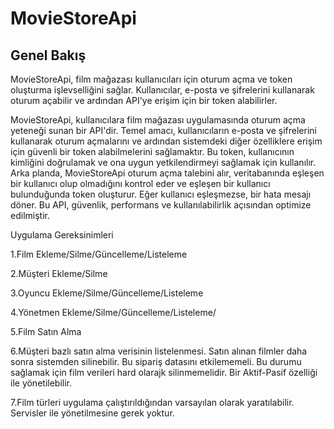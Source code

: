 # MovieStoreApi

## Genel Bakış
MovieStoreApi, film mağazası kullanıcıları için oturum açma ve token oluşturma işlevselliğini sağlar. Kullanıcılar, e-posta ve şifrelerini kullanarak oturum açabilir ve ardından API'ye erişim için bir token alabilirler.


MovieStoreApi, kullanıcılara film mağazası uygulamasında oturum açma yeteneği sunan bir API'dir. Temel amacı, kullanıcıların e-posta ve şifrelerini kullanarak oturum açmalarını ve ardından sistemdeki diğer özelliklere erişim için güvenli bir token alabilmelerini sağlamaktır. Bu token, kullanıcının kimliğini doğrulamak ve ona uygun yetkilendirmeyi sağlamak için kullanılır. Arka planda, MovieStoreApi oturum açma talebini alır, veritabanında eşleşen bir kullanıcı olup olmadığını kontrol eder ve eşleşen bir kullanıcı bulunduğunda token oluşturur. Eğer kullanıcı eşleşmezse, bir hata mesajı döner. Bu API, güvenlik, performans ve kullanılabilirlik açısından optimize edilmiştir.


Uygulama Gereksinimleri

1.Film Ekleme/Silme/Güncelleme/Listeleme

2.Müşteri Ekleme/Silme

3.Oyuncu Ekleme/Silme/Güncelleme/Listeleme

4.Yönetmen Ekleme/Silme/Güncelleme/Listeleme/

5.Film Satın Alma

6.Müşteri bazlı satın alma verisinin listelenmesi. Satın alınan filmler daha sonra sistemden silinebilir. Bu sipariş datasını etkilememeli. Bu durumu sağlamak için film verileri hard olarajk silinmemelidir. Bir Aktif-Pasif özelliği ile yönetilebilir.

7.Film türleri uygulama çalıştırıldığından varsayılan olarak yaratılabilir. Servisler ile yönetilmesine gerek yoktur.
